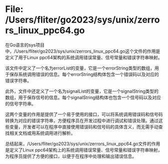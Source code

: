 # File: /Users/fliter/go2023/sys/unix/zerrors_linux_ppc64.go

在Go语言的sys项目中，/Users/fliter/go2023/sys/unix/zerrors_linux_ppc64.go这个文件的作用是定义了用于Linux ppc64架构的系统调用错误常量、信号常量和错误字符串映射。

该文件中定义了一个名为errorList的变量，它是一个errorString类型的数组，用于保存系统调用错误的信息。每个errorString结构体包含一个错误码以及对应的错误字符串。

此外，文件中还定义了一个名为signalList的变量，它是一个signalString类型的数组，用于保存信号的信息。每个signalString结构体也包含一个信号码以及对应的信号字符串。

这两个变量的作用是提供了一个易于使用的接口，可以将系统调用错误码和信号码转换为对应的错误字符串，方便程序员在开发过程中进行调试和错误处理。通过这些变量，开发者可以在程序中直接使用错误码和信号码的具体含义，而无需手动查找相关文档或用系统调用进行解析。

总结起来，/Users/fliter/go2023/sys/unix/zerrors_linux_ppc64.go文件的作用是定义了Linux ppc64架构上的系统调用错误常量、信号常量和错误字符串映射，为程序员提供了方便的接口，以便于在程序中处理和输出错误信息。

